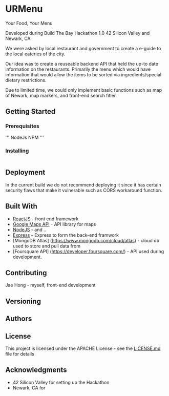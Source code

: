# URMenu

Your Food, Your Menu

Developed during Build The Bay Hackathon 1.0 
42 Silicon Valley and Newark, CA

We were asked by local restaurant and government to create a e-guide to the local eateries
of the city. 

Our idea was to create a reuseable backend API that held the
up-to date information on the restaurants. 
Primarily the menu which would have information that would allow 
the items to be sorted via ingredients/special dietary restrictions.

Due to limited time, we could only implement basic functions such
as map of Newark, map markers, and front-end search fitler.

## Getting Started
<coming soon>

### Prerequisites

'''
NodeJs
NPM
'''

### Installing

```

```

## Deployment

In the current build we do not recommend deploying it since it has certain security flaws that make it vulnerable such as CORS
workaround function.

## Built With

* [ReactJS](https://reactjs.org/) - front end framework
* [Google Maps API](https://developers.google.com/maps/documentation/) - API library for maps
* [NodeJS](https://nodejs.org) - and ..
* [Express](https://expressjs.com/) - Express to form the back-end framwork
* [MongoDB Atlas] (https://www.mongodb.com/cloud/atlas) - cloud db used to store and pull data from
* [Foursquare API] (https://developer.foursquare.com/) - API used during development.

## Contributing

Jae Hong - myself, front-end development


## Versioning

## Authors



## License

This project is licensed under the APACHE License - see the [LICENSE.md](LICENSE.md) file for details

## Acknowledgments

* 42 Silicon Valley for setting up the Hackathon
* Newark, CA for 




